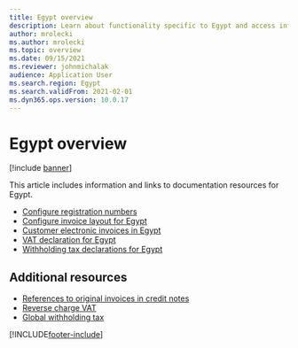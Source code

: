 ```yaml
---
title: Egypt overview
description: Learn about functionality specific to Egypt and access information and links to documentation resources for Egypt, incluing resources about invoices.
author: mrolecki
ms.author: mrolecki
ms.topic: overview
ms.date: 09/15/2021
ms.reviewer: johnmichalak
audience: Application User
ms.search.region: Egypt
ms.search.validFrom: 2021-02-01
ms.dyn365.ops.version: 10.0.17
---
```


# Egypt overview

[!include [banner](../../includes/banner.md)]

This article includes information and links to documentation resources for Egypt.

- [Configure registration numbers](emea-egy-reg-numbers.md)
- [Configure invoice layout for Egypt](emea-egy-invoice-layout.md)
- [Customer electronic invoices in Egypt](emea-egy-e-invoices.md)
- [VAT declaration for Egypt](emea-egy-vat-declaration.md)
- [Withholding tax declarations for Egypt](emea-egy-wht-declaration.md)

## Additional resources

- [References to original invoices in credit notes](../../accounts-receivable/original-invoice-numbers-credit-notes.md)
- [Reverse charge VAT](../global/emea-reverse-charge.md)
- [Global withholding tax](../../general-ledger/global-withholding-tax-overview.md)


[!INCLUDE[footer-include](../../../includes/footer-banner.md)]
